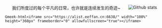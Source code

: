 <a href=""><img align="right" alt="Github stats" src="https://camo.githubusercontent.com/0247707c1db43f0257127fd2b125ae627f4557bc6f1a046f5aa477732dbfdacd/68747470733a2f2f706963322e7a697975616e2e77616e672f757365722f3077302f323032342f30372f7265696d755f656132636135663663646432642e706e673f7261773d74727565"/></a>

<p align="center">
我们所度过的每个平凡的日常，也许就是连续发生的奇迹~
</a></p>

`Gmeek-html<iframe src="https://alist.eeffan.cn:6638/" width="100%" height="360px" frameborder="0" allowfullscreen="true"></iframe>`


